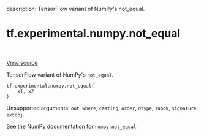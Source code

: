 description: TensorFlow variant of NumPy's not_equal.

<div itemscope itemtype="http://developers.google.com/ReferenceObject">
<meta itemprop="name" content="tf.experimental.numpy.not_equal" />
<meta itemprop="path" content="Stable" />
</div>

# tf.experimental.numpy.not_equal

<!-- Insert buttons and diff -->

<table class="tfo-notebook-buttons tfo-api nocontent" align="left">

</table>

<a target="_blank" href="/code/stable/tensorflow/python/ops/numpy_ops/np_math_ops.py">View source</a>



TensorFlow variant of NumPy's `not_equal`.

<pre class="devsite-click-to-copy prettyprint lang-py tfo-signature-link">
<code>tf.experimental.numpy.not_equal(
    x1, x2
)
</code></pre>



<!-- Placeholder for "Used in" -->

Unsupported arguments: `out`, `where`, `casting`, `order`, `dtype`, `subok`, `signature`, `extobj`.

See the NumPy documentation for [`numpy.not_equal`](https://numpy.org/doc/1.16/reference/generated/numpy.not_equal.html).